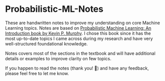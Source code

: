 # Probabilistic-ML-Notes

These are handwritten notes to improve my understanding on core Machine Learning topics. Notes are based on [Probabilistic Machine Learning: An Introduction book by Kevin P. Murphy](https://probml.github.io/pml-book/book1.html). I chose this book since it has the most up-to-date topics I came across during my research and have very well-structured foundational knowledge.  

Notes covers most of the sections in the textbook and will have additional details or examples to improve clarity on few topics. 

If you happen to read the notes (thank you! 🤩) and have any feedback, please feel free to let me know. 